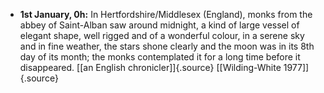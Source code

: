 ﻿-   **1st January, 0h:** In Hertfordshire/Middlesex (England), monks from the abbey of Saint-Alban saw around midnight, a kind of large vessel of elegant shape, well rigged and of a wonderful colour, in a serene sky and in fine weather, the stars shone clearly and the moon was in its 8th day of its month; the monks contemplated it for a long time before it disappeared. [\[an English chronicler\]]{.source} [\[Wilding-White 1977\]]{.source}
